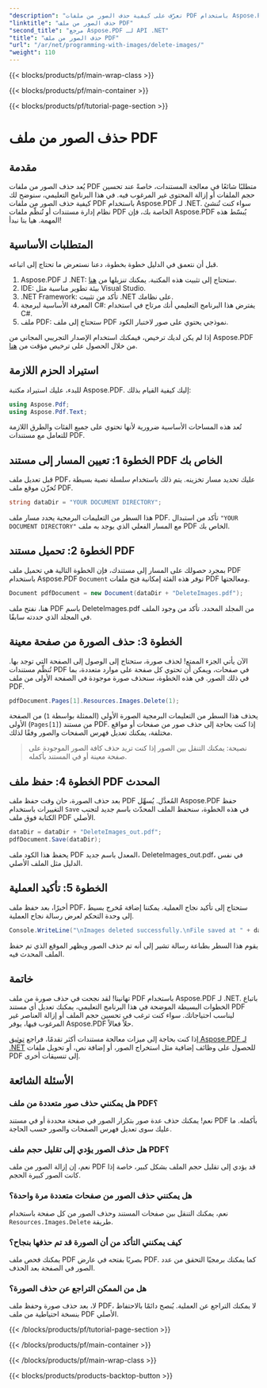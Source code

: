 ```yaml
---
"description": "تعرّف على كيفية حذف الصور من ملفات PDF باستخدام Aspose.PDF لـ .NET في برنامج تعليمي بسيط وخطوة بخطوة. حسّن ملفات PDF بإزالة الصور غير المرغوب فيها بسهولة."
"linktitle": "حذف الصور من ملف PDF"
"second_title": "مرجع Aspose.PDF لـ API .NET"
"title": "حذف الصور من ملف PDF"
"url": "/ar/net/programming-with-images/delete-images/"
"weight": 110
---
```


{{< blocks/products/pf/main-wrap-class >}}

{{< blocks/products/pf/main-container >}}

{{< blocks/products/pf/tutorial-page-section >}}

# حذف الصور من ملف PDF

## مقدمة

يُعد حذف الصور من ملفات PDF متطلبًا شائعًا في معالجة المستندات، خاصةً عند تحسين حجم الملفات أو إزالة المحتوى غير المرغوب فيه. في هذا البرنامج التعليمي، سنوضح لك كيفية حذف الصور من ملفات PDF باستخدام Aspose.PDF لـ .NET. سواء كنت تُنشئ نظام إدارة مستندات أو تُنظّم ملفات PDF الخاصة بك، فإن Aspose.PDF يُبسّط هذه المهمة. هيا بنا نبدأ!

## المتطلبات الأساسية

قبل أن نتعمق في الدليل خطوة بخطوة، دعنا نستعرض ما تحتاج إلى اتباعه.

1. Aspose.PDF لـ .NET: ستحتاج إلى تثبيت هذه المكتبة. يمكنك تنزيلها من [هنا](https://releases.aspose.com/pdf/net/).
2. IDE: بيئة تطوير مناسبة مثل Visual Studio.
3. .NET Framework: تأكد من تثبيت .NET على نظامك.
4. المعرفة الأساسية لبرمجة C#: يفترض هذا البرنامج التعليمي أنك مرتاح في استخدام C#.
5. ملف PDF: ستحتاج إلى ملف PDF نموذجي يحتوي على صور لاختبار الكود.

إذا لم يكن لديك ترخيص، فيمكنك استخدام الإصدار التجريبي المجاني من Aspose.PDF من خلال الحصول على ترخيص مؤقت من [هنا](https://purchase.aspose.com/temporary-license/).

## استيراد الحزم اللازمة

للبدء، عليك استيراد مكتبة Aspose.PDF. إليك كيفية القيام بذلك:

```csharp
using Aspose.Pdf;
using Aspose.Pdf.Text;
```

تُعد هذه المساحات الأساسية ضرورية لأنها تحتوي على جميع الفئات والطرق اللازمة للتعامل مع مستندات PDF.

## الخطوة 1: تعيين المسار إلى مستند PDF الخاص بك

قبل تعديل ملف PDF، عليك تحديد مسار تخزينه. يتم ذلك باستخدام سلسلة نصية بسيطة تُخزّن موقع ملف PDF.

```csharp
string dataDir = "YOUR DOCUMENT DIRECTORY";
```

هذا السطر من التعليمات البرمجية يحدد مسار ملف PDF. تأكد من استبدال `"YOUR DOCUMENT DIRECTORY"` مع المسار الفعلي الذي يوجد به ملف PDF الخاص بك.

## الخطوة 2: تحميل مستند PDF

بمجرد حصولك على المسار إلى مستندك، فإن الخطوة التالية هي تحميل ملف PDF باستخدام Aspose.PDF `Document` توفر هذه الفئة إمكانية فتح ملفات PDF ومعالجتها.

```csharp
Document pdfDocument = new Document(dataDir + "DeleteImages.pdf");
```

هنا، نفتح ملف PDF باسم DeleteImages.pdf من المجلد المحدد. تأكد من وجود الملف في المجلد الذي حددته سابقًا.

## الخطوة 3: حذف الصورة من صفحة معينة

الآن يأتي الجزء الممتع! لحذف صورة، ستحتاج إلى الوصول إلى الصفحة التي توجد بها. تُنظّم مستندات PDF في صفحات، ويمكن أن تحتوي كل صفحة على موارد متعددة، بما في ذلك الصور. في هذه الخطوة، سنحذف صورة موجودة في الصفحة الأولى من ملف PDF.

```csharp
pdfDocument.Pages[1].Resources.Images.Delete(1);
```

يحذف هذا السطر من التعليمات البرمجية الصورة الأولى (الممثلة بواسطة `1`) من الصفحة الأولى (`Pages[1]`) من مستند PDF. إذا كنت بحاجة إلى حذف صور من صفحات أو مواقع مختلفة، يمكنك تعديل فهرس الصفحات والصور وفقًا لذلك.

> نصيحة: يمكنك التنقل بين الصور إذا كنت تريد حذف كافة الصور الموجودة على صفحة معينة أو في المستند بأكمله.

## الخطوة 4: حفظ ملف PDF المحدث

بعد حذف الصورة، حان وقت حفظ ملف PDF المُعدَّل. يُسهِّل Aspose.PDF حفظ التغييرات باستخدام `Save` في هذه الخطوة، سنحفظ الملف المحدّث باسم جديد لتجنب الكتابة فوق ملف PDF الأصلي.

```csharp
dataDir = dataDir + "DeleteImages_out.pdf";
pdfDocument.Save(dataDir);
```

يحفظ هذا الكود ملف PDF المعدل باسم جديد، DeleteImages_out.pdf، في نفس الدليل مثل الملف الأصلي.

## الخطوة 5: تأكيد العملية

أخيرًا، بعد حفظ ملف PDF، ستحتاج إلى تأكيد نجاح العملية. يمكننا إضافة مُخرج بسيط إلى وحدة التحكم لعرض رسالة نجاح العملية.

```csharp
Console.WriteLine("\nImages deleted successfully.\nFile saved at " + dataDir);
```

يقوم هذا السطر بطباعة رسالة تشير إلى أنه تم حذف الصور ويظهر الموقع الذي تم حفظ الملف المحدث فيه.

## خاتمة

تهانينا! لقد نجحت في حذف صورة من ملف PDF باستخدام Aspose.PDF لـ .NET. باتباع الخطوات البسيطة الموضحة في هذا البرنامج التعليمي، يمكنك تعديل أي مستند PDF ليناسب احتياجاتك. سواء كنت ترغب في تحسين حجم الملف أو إزالة العناصر غير المرغوب فيها، يوفر Aspose.PDF حلاً فعالاً.

إذا كنت بحاجة إلى ميزات معالجة مستندات أكثر تقدمًا، فراجع [توثيق Aspose.PDF لـ .NET](https://reference.aspose.com/pdf/net/) للحصول على وظائف إضافية مثل استخراج الصور، أو إضافة نص، أو تحويل ملفات PDF إلى تنسيقات أخرى.

## الأسئلة الشائعة

### هل يمكنني حذف صور متعددة من ملف PDF؟
نعم! يمكنك حذف عدة صور بتكرار الصور في صفحة محددة أو في مستند PDF بأكمله. ما عليك سوى تعديل فهرس الصفحات والصور حسب الحاجة.

### هل حذف الصور يؤدي إلى تقليل حجم ملف PDF؟
نعم، إن إزالة الصور من ملف PDF قد يؤدي إلى تقليل حجم الملف بشكل كبير، خاصة إذا كانت الصور كبيرة الحجم.

### هل يمكنني حذف الصور من صفحات متعددة مرة واحدة؟
نعم، يمكنك التنقل بين صفحات المستند وحذف الصور من كل صفحة باستخدام `Resources.Images.Delete` طريقة.

### كيف يمكنني التأكد من أن الصورة قد تم حذفها بنجاح؟
يمكنك فحص ملف PDF بصريًا بفتحه في عارض PDF. كما يمكنك برمجيًا التحقق من عدد الصور في الصفحة بعد الحذف.

### هل من الممكن التراجع عن حذف الصورة؟
لا، بعد حذف صورة وحفظ ملف PDF، لا يمكنك التراجع عن العملية. يُنصح دائمًا بالاحتفاظ بنسخة احتياطية من ملف PDF الأصلي.

{{< /blocks/products/pf/tutorial-page-section >}}

{{< /blocks/products/pf/main-container >}}

{{< /blocks/products/pf/main-wrap-class >}}

{{< blocks/products/products-backtop-button >}}